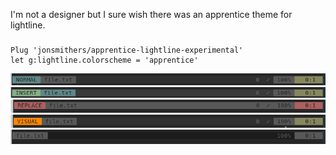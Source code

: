 I'm not a designer but I sure wish there was an apprentice theme for lightline.


### 
```vim
Plug 'jonsmithers/apprentice-lightline-experimental'
let g:lightline.colorscheme = 'apprentice'
```

![normal](https://github.com/jonsmithers/apprentice-lightline-experimental/raw/images/screenshots/normal.png)
![insert](https://github.com/jonsmithers/apprentice-lightline-experimental/raw/images/screenshots/insert.png)
![replace](https://github.com/jonsmithers/apprentice-lightline-experimental/raw/images/screenshots/replace.png)
![replace](https://github.com/jonsmithers/apprentice-lightline-experimental/raw/images/screenshots/visual.png)
![unfocused](https://github.com/jonsmithers/apprentice-lightline-experimental/raw/images/screenshots/unfocused.png)
